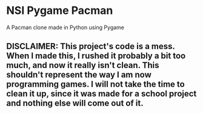 # NSI Pygame Pacman
A Pacman clone made in Python using Pygame

## DISCLAIMER: This project's code is a mess. When I made this, I rushed it probably a bit too much, and now it really isn't clean. This shouldn't represent the way I am now programming games. I will not take the time to clean it up, since it was made for a school project and nothing else will come out of it.
